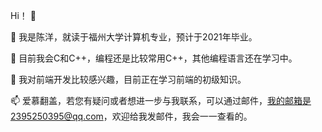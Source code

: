 Hi！ 👋

🔭 我是陈洋，就读于福州大学计算机专业，预计于2021年毕业。

🌱 目前我会C和C++，编程还是比较常用C++，其他编程语言还在学习中。

👯 我对前端开发比较感兴趣，目前正在学习前端的初级知识。

📫 爱慕翻盖，若您有疑问或者想进一步与我联系，可以通过邮件，我的邮箱是2395250395@qq.com，欢迎给我发邮件，我会一一查看的。

